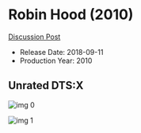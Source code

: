 # Robin Hood (2010)

[Discussion Post](https://www.avsforum.com/threads/bass-eq-for-filtered-movies.2995212/post-56799164)

* Release Date: 2018-09-11
* Production Year: 2010

## Unrated DTS:X

![img 0](https://fanart.tv/fanart/movies/20662/moviethumb/robin-hood-5824f8873f2ec.jpg)

![img 1](https://i.imgur.com/u6DbbOp.png)


